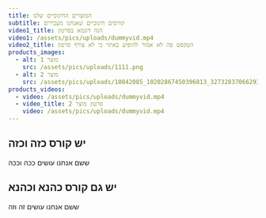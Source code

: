 ```yaml
---
title: המוצרים החינוכיים שלנו
subtitle: קורסים חינוכיים שאנחנו מעבירים
video1_title: הנה דוגמא בסרטון
video1: /assets/pics/uploads/dummyvid.mp4
video2_title: הטקסט פה לא אמור להופיע באתר כי לא צורף סרטון
products_images:
  - alt: מוצר 1
    src: /assets/pics/uploads/1111.png
  - alt: מוצר 2
    src: /assets/pics/uploads/10842085_10202867450396813_327328370662932325_o.jpg
products_videos:
  - video: /assets/pics/uploads/dummyvid.mp4
  - video_title: סרטון מוצר 2
    video: /assets/pics/uploads/dummyvid.mp4
---
```

## יש קורס כזה וכזה
ששם אנחנו עושים ככה וככה
## יש גם קורס כהנא וכהנא
ששם אנחנו עושים זה וזה